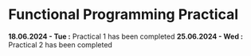 # Functional Programming Practical

**18.06.2024 - Tue :** Practical 1 has been completed 
**25.06.2024 - Wed :** Practical 2 has been completed